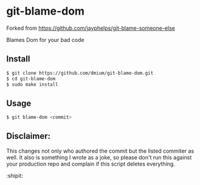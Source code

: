 # git-blame-dom

Forked from https://github.com/jayphelps/git-blame-someone-else

Blames Dom for your bad code

## Install

```bash
$ git clone https://github.com/dmium/git-blame-dom.git
$ cd git-blame-dom
$ sudo make install
```

## Usage

```bash
$ git blame-dom <commit>
```

## Disclaimer:

This changes not only who authored the commit but the listed commiter as well. It also is something I wrote as a joke, so please don't run this against your production repo and complain if this script deletes everything.

:shipit:
